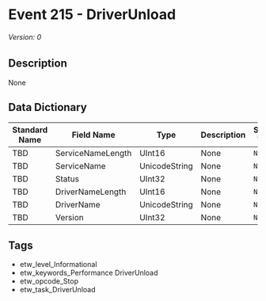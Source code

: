 # Event 215 - DriverUnload
###### Version: 0

## Description
None

## Data Dictionary
|Standard Name|Field Name|Type|Description|Sample Value|
|---|---|---|---|---|
|TBD|ServiceNameLength|UInt16|None|`None`|
|TBD|ServiceName|UnicodeString|None|`None`|
|TBD|Status|UInt32|None|`None`|
|TBD|DriverNameLength|UInt16|None|`None`|
|TBD|DriverName|UnicodeString|None|`None`|
|TBD|Version|UInt32|None|`None`|

## Tags
* etw_level_Informational
* etw_keywords_Performance DriverUnload
* etw_opcode_Stop
* etw_task_DriverUnload